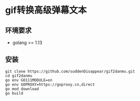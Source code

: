 # gif转换高级弹幕文本
## 环境要求
+ golang >= 1.13
## 安装
```
git clone https://github.com/suddenDisappear/gif2danmu.git
cd gif2danmu
go env GO111MODULE=on
go env GOPROXY=https://goproxy.cn,direct
go mod download
go build
```
